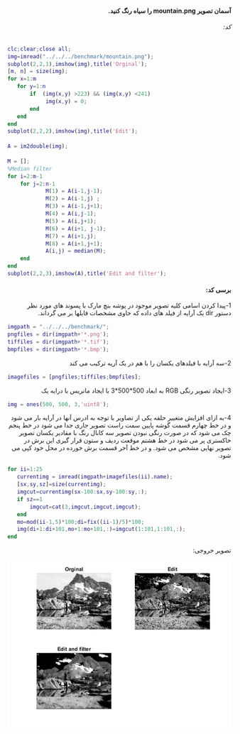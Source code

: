 <div dir="rtl">

####  آسمان تصویر mountain.png را سیاه رنگ کنید. <br />



###### کد:
</div>

```matlab
clc;clear;close all;
img=imread("../../../benchmark/mountain.png");
subplot(2,2,1),imshow(img),title('Orginal');
[m, n] = size(img);
for x=1:m
   for y=1:n
       if  (img(x,y) >223) && (img(x,y) <241) 
            img(x,y) = 0;
       end
   end
end
subplot(2,2,2),imshow(img),title('Edit');

A = im2double(img);

M = [];
%Median filter 
for i=2:m-1
    for j=2:n-1
            M(1) = A(i-1,j-1);
            M(2) = A(i-1,j) ;
            M(3) = A(i-1,j+1);
            M(4) = A(i,j-1);
            M(5) = A(i,j+1);
            M(6) = A(i+1, j-1);
            M(7) = A(i+1,j);
            M(8) = A(i+1,j+1);
            A(i,j) = median(M);
    end
end 
subplot(2,2,3),imshow(A),title('Edit and filter');
```

<div dir="rtl">

#### برسی کد:
1-پیدا کردن اسامی کلیه تصویر موجود در پوشه بنچ مارک با پسوند های مورد نظر <br />
دستور dir یک آرایه از فیلد های داده که حاوی مشخصات فایلها بر می گرداند.
</div>

```matlab
imgpath = "../../../benchmark/";
pngfiles = dir(imgpath+'*.png');
tiffiles = dir(imgpath+'*.tif');
bmpfiles = dir(imgpath+'*.bmp');
```
<div dir="rtl">
2-سه آرایه با فیلدهای یکسان را با هم در یک آریه ترکیب می کند<br />
</div>

```matlab
imagefiles = [pngfiles;tiffiles;bmpfiles];
```

<div dir="rtl">
3-ایجاد تصویر رنگی RGB به ابعاد 500*500*3 با ایجاد ماتریس با درایه یک <br />
</div>

```matlab
img = ones(500, 500, 3,'uint8');
```
<div dir="rtl">
4-به ازای افزایش متغییر حلقه یکی از تصاویر با توجه به ادرس آنها در آرایه بار می شود و در خط چهارم قسمت گوشه پایین سمت راست تصویر جاری جدا می شود در خط پنجم چک می شود که در صورت رنگی نبودن تصویر سه کانال رنگ با مقادیر یکسان تصویر خاکستری پر  می شود در خط هشتم موقعت ردیف و ستون قرار گیری این برش در تصویر نهایی مشخص می شود. و در خط آخر قسمت برش خورده در محل خود کپی می شود.<br />
</div>

```matlab
for ii=1:25
   currentimg = imread(imgpath+imagefiles(ii).name);
   [sx,sy,sz]=size(currentimg);
   imgcut=currentimg(sx-100:sx,sy-100:sy,:);
   if sz==1
       imgcut=cat(3,imgcut,imgcut,imgcut);
   end
   mo=mod(ii-1,5)*100;di=fix((ii-1)/5)*100;
   img(di+1:di+101,mo+1:mo+101,:)=imgcut(1:101,1:101,:);
end
```
<div dir="rtl">
تصویر خروجی:<br />
</div>

![Image of Yaktocat](result.jpg)